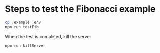 # Steps to test the Fibonacci example

```bash
cp .example .env
npm run testFib
```

When the test is completed, kill the server

```bash
npm run killServer
```
